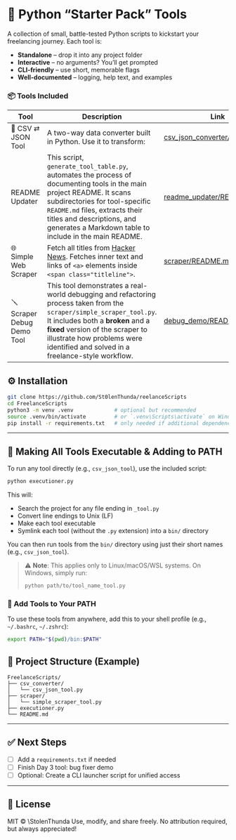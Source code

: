 # 🚀 Python “Starter Pack” Tools

A collection of small, battle-tested Python scripts to kickstart your freelancing journey. Each tool is:

- **Standalone** – drop it into any project folder  
- **Interactive** – no arguments? You’ll get prompted  
- **CLI-friendly** – use short, memorable flags  
- **Well-documented** – logging, help text, and examples  

### 📦 Tools Included

<!-- TOOL_TABLE_START -->
| Tool | Description | Link |
|------|-------------|------|
| 🧮 CSV ⇄ JSON Tool | A two-way data converter built in Python. Use it to transform: | [csv_json_converter/README.md](csv_json_converter/README.md) |
| README Updater | This script, `generate_tool_table.py`, automates the process of documenting tools in the main project README. It scans subdirectories for tool-specific `README.md` files, extracts their titles and descriptions, and generates a Markdown table to include in the main README. | [readme_updater/README.md](readme_updater/README.md) |
| 🌐 Simple Web Scraper | Fetch all titles from [Hacker News](https://news.ycombinator.com ). Fetches inner text and links of  `<a>` elements inside `<span class="titleline">`. | [scraper/README.md](scraper/README.md) |
| 🪛 Scraper Debug Demo Tool | This tool demonstrates a real-world debugging and refactoring process taken from the `scraper/simple_scraper_tool.py`. It includes both a **broken** and a **fixed** version of the scraper to illustrate how problems were identified and solved in a freelance-style workflow. | [debug_demo/README.md](debug_demo/README.md) |
<!-- TOOL_TABLE_END -->

## ⚙️ Installation

```bash
git clone https://github.com/St0lenThunda/reelanceScripts
cd FreelanceScripts
python3 -m venv .venv             # optional but recommended
source .venv/bin/activate         # or `.venv\Scripts\activate` on Windows
pip install -r requirements.txt   # only needed if additional dependencies are added
```

---

## 🧰 Making All Tools Executable & Adding to PATH

To run any tool directly (e.g., `csv_json_tool`), use the included script:

```bash
python executioner.py
```

This will:
- Search the project for any file ending in `_tool.py`
- Convert line endings to Unix (LF)
- Make each tool executable
- Symlink each tool (without the `.py` extension) into a `bin/` directory

You can then run tools from the `bin/` directory using just their short names (e.g., `csv_json_tool`).

> ⚠️ **Note**: This applies only to Linux/macOS/WSL systems.
> On Windows, simply run:
> ```bash
> python path/to/tool_name_tool.py
> ```

### 🔗 Add Tools to Your PATH

To use these tools from anywhere, add this to your shell profile (e.g., `~/.bashrc`, `~/.zshrc`):

```bash
export PATH="$(pwd)/bin:$PATH"
```

## 📁 Project Structure (Example)
```
FreelanceScripts/
├── csv_converter/
│   └── csv_json_tool.py
├── scraper/
│   └── simple_scraper_tool.py
├── executioner.py
└── README.md
```
---

## ✅ Next Steps

* [ ] Add a `requirements.txt` if needed
* [ ] Finish Day 3 tool: bug fixer demo
* [ ] Optional: Create a CLI launcher script for unified access

---

## 📜 License

MIT © \StolenThunda
Use, modify, and share freely. No attribution required, but always appreciated!